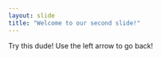 ```yaml
---
layout: slide
title: "Welcome to our second slide!"
---
```

Try this dude!
Use the left arrow to go back!
